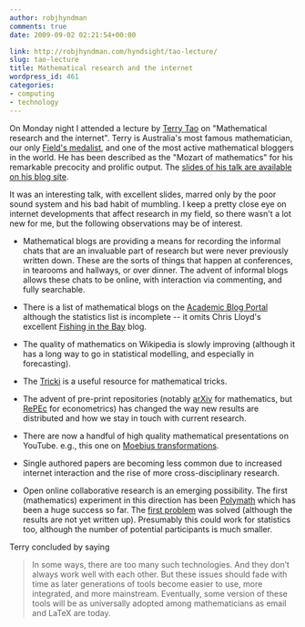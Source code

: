 ```yaml
---
author: robjhyndman
comments: true
date: 2009-09-02 02:21:54+00:00

link: http://robjhyndman.com/hyndsight/tao-lecture/
slug: tao-lecture
title: Mathematical research and the internet
wordpress_id: 461
categories:
- computing
- technology
---
```


On Monday night I attended a lecture by [Terry Tao](http://www.math.ucla.edu/~tao/) on "Mathematical research and the internet". Terry is Australia's most famous mathematician, our only [Field's medalist](http://en.wikipedia.org/wiki/Fields_Medal), and one of the most active mathematical bloggers in the world. He has been described as the "Mozart of mathematics" for his remarkable precocity and prolific output. The [slides of his talk are available on his blog site](http://terrytao.wordpress.com/2009/08/27/mathematical-research-and-the-internet/).

It was an interesting talk, with excellent slides, marred only by the poor sound system and his bad habit of mumbling. I keep a pretty close eye on internet developments that affect research in my field, so there wasn't a lot new for me, but the following observations may be of interest.




    
  * Mathematical blogs are providing a means for recording the informal chats that are an invaluable part of research but were never previously written down. These are the sorts of things that happen at conferences, in tearooms and hallways, or over dinner. The advent of informal blogs allows these chats to be online, with interaction via commenting, and fully searchable.

    
  * There is a list of mathematical blogs on the [Academic Blog Portal](http://academicblogs.org/index.php?title=Mathematics/Statistics#Statistics_.28math.ST.29) although the statistics list is incomplete -- it omits Chris Lloyd's excellent [Fishing in the Bay](http://blogs.mbs.edu/fishing-in-the-bay/) blog.

    
  * The quality of mathematics on Wikipedia is slowly improving (although it has a long way to go in statistical modelling, and especially in forecasting).

    
  * The [Tricki](http://www.tricki.org/) is a useful resource for mathematical tricks.

    
  * The advent of pre-print repositories (notably [arXiv](http://arxiv.org/) for mathematics, but [RePEc](http://econpapers.repec.org/) for econometrics) has changed the way new results are distributed and how we stay in touch with current research.

    
  * There are now a handful of high quality mathematical presentations on YouTube. e.g., this one on [Moebius transformations](http://www.youtube.com/watch?v=JX3VmDgiFnY).

    
  * Single authored papers are becoming less common due to increased internet interaction and the rise of more cross-disciplinary research.

    
  * Open online collaborative research is an emerging possibility. The first (mathematics) experiment in this direction has been [Polymath](http://polymathprojects.org/) which has been a huge success so far. The [first problem](http://michaelnielsen.org/polymath1/index.php?title=Polymath1) was solved (although the results are not yet written up). Presumably this could work for statistics too, although the number of potential participants is much smaller.



Terry concluded by saying


>In some ways, there are too many such technologies. And they don’t always work well with each other. But these issues should fade with time as later generations of tools become easier to use, more integrated, and more mainstream. Eventually, some version of these tools will be as universally adopted among mathematicians as email and LaTeX are today.
